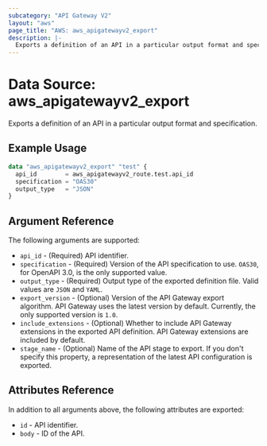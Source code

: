 ```yaml
---
subcategory: "API Gateway V2"
layout: "aws"
page_title: "AWS: aws_apigatewayv2_export"
description: |-
  Exports a definition of an API in a particular output format and specification.
---
```


# Data Source: aws_apigatewayv2_export

Exports a definition of an API in a particular output format and specification.

## Example Usage

```terraform
data "aws_apigatewayv2_export" "test" {
  api_id        = aws_apigatewayv2_route.test.api_id
  specification = "OAS30"
  output_type   = "JSON"
}
```

## Argument Reference

The following arguments are supported:

* `api_id` - (Required) API identifier.
* `specification` - (Required) Version of the API specification to use. `OAS30`, for OpenAPI 3.0, is the only supported value.
* `output_type` - (Required) Output type of the exported definition file. Valid values are `JSON` and `YAML`.
* `export_version` - (Optional) Version of the API Gateway export algorithm. API Gateway uses the latest version by default. Currently, the only supported version is `1.0`.
* `include_extensions` - (Optional) Whether to include API Gateway extensions in the exported API definition. API Gateway extensions are included by default.
* `stage_name` - (Optional) Name of the API stage to export. If you don't specify this property, a representation of the latest API configuration is exported.

## Attributes Reference

In addition to all arguments above, the following attributes are exported:

* `id` - API identifier.
* `body` - ID of the API.
